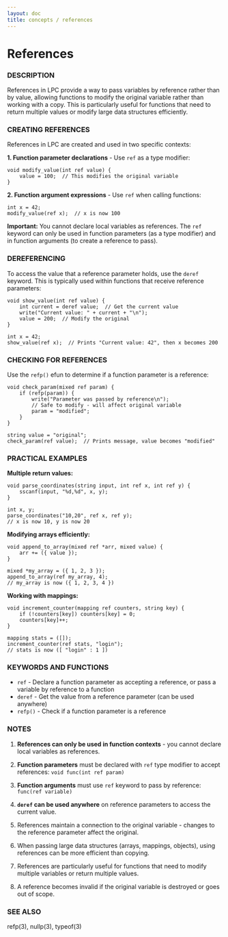 ```yaml
---
layout: doc
title: concepts / references
---
```

# References

### DESCRIPTION

References in LPC provide a way to pass variables by reference rather than by value, allowing functions to modify the original variable rather than working with a copy. This is particularly useful for functions that need to return multiple values or modify large data structures efficiently.

### CREATING REFERENCES

References in LPC are created and used in two specific contexts:

**1. Function parameter declarations** - Use `ref` as a type modifier:

```lpc
void modify_value(int ref value) {
    value = 100;  // This modifies the original variable
}
```

**2. Function argument expressions** - Use `ref` when calling functions:

```lpc
int x = 42;
modify_value(ref x);  // x is now 100
```

**Important:** You cannot declare local variables as references. The `ref` keyword can only be used in function parameters (as a type modifier) and in function arguments (to create a reference to pass).

### DEREFERENCING

To access the value that a reference parameter holds, use the `deref` keyword. This is typically used within functions that receive reference parameters:

```lpc
void show_value(int ref value) {
    int current = deref value;  // Get the current value
    write("Current value: " + current + "\n");
    value = 200;  // Modify the original
}

int x = 42;
show_value(ref x);  // Prints "Current value: 42", then x becomes 200
```

### CHECKING FOR REFERENCES

Use the `refp()` efun to determine if a function parameter is a reference:

```lpc
void check_param(mixed ref param) {
    if (refp(param)) {
        write("Parameter was passed by reference\n");
        // Safe to modify - will affect original variable
        param = "modified";
    }
}

string value = "original";
check_param(ref value);  // Prints message, value becomes "modified"
```

### PRACTICAL EXAMPLES

**Multiple return values:**
```lpc
void parse_coordinates(string input, int ref x, int ref y) {
    sscanf(input, "%d,%d", x, y);
}

int x, y;
parse_coordinates("10,20", ref x, ref y);
// x is now 10, y is now 20
```

**Modifying arrays efficiently:**
```lpc
void append_to_array(mixed ref *arr, mixed value) {
    arr += ({ value });
}

mixed *my_array = ({ 1, 2, 3 });
append_to_array(ref my_array, 4);
// my_array is now ({ 1, 2, 3, 4 })
```

**Working with mappings:**
```lpc
void increment_counter(mapping ref counters, string key) {
    if (!counters[key]) counters[key] = 0;
    counters[key]++;
}

mapping stats = ([]);
increment_counter(ref stats, "login");
// stats is now ([ "login" : 1 ])
```

### KEYWORDS AND FUNCTIONS

- `ref` - Declare a function parameter as accepting a reference, or pass a variable by reference to a function
- `deref` - Get the value from a reference parameter (can be used anywhere)
- `refp()` - Check if a function parameter is a reference

### NOTES

1. **References can only be used in function contexts** - you cannot declare local variables as references.

2. **Function parameters** must be declared with `ref` type modifier to accept references: `void func(int ref param)`

3. **Function arguments** must use `ref` keyword to pass by reference: `func(ref variable)`

4. **`deref` can be used anywhere** on reference parameters to access the current value.

5. References maintain a connection to the original variable - changes to the reference parameter affect the original.

6. When passing large data structures (arrays, mappings, objects), using references can be more efficient than copying.

7. References are particularly useful for functions that need to modify multiple variables or return multiple values.

8. A reference becomes invalid if the original variable is destroyed or goes out of scope.

### SEE ALSO

refp(3), nullp(3), typeof(3)
